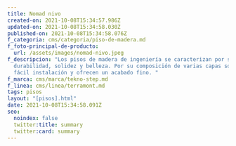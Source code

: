 ```yaml
---
title: Nomad nivo
created-on: 2021-10-08T15:34:57.986Z
updated-on: 2021-10-08T15:34:58.030Z
published-on: 2021-10-08T15:34:58.076Z
f_categoria: cms/categoria/piso-de-madera.md
f_foto-principal-de-producto:
  url: /assets/images/nomad-nivo.jpeg
f_descripcion: "Los pisos de madera de ingeniería se caracterizan por su
  durabilidad, solidez y belleza. Por su composición de varias capas son de
  fácil instalación y ofrecen un acabado fino. "
f_marca: cms/marca/tekno-step.md
f_linea: cms/linea/terramont.md
tags: pisos
layout: "[pisos].html"
date: 2021-10-08T15:34:58.091Z
seo:
  noindex: false
  twitter:title: summary
  twitter:card: summary
---
```

